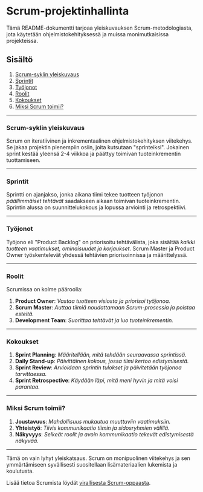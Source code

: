 # Scrum-projektinhallinta

Tämä README-dokumentti tarjoaa yleiskuvauksen Scrum-metodologiasta, jota käytetään ohjelmistokehityksessä ja muissa monimutkaisissa projekteissa.

## Sisältö

1. [Scrum-syklin yleiskuvaus](#scrum-syklin-yleiskuvaus)
2. [Sprintit](#sprintit)
3. [Työjonot](#työjonot)
4. [Roolit](#roolit)
5. [Kokoukset](#kokoukset)
6. [Miksi Scrum toimii?](#miksi-scrum-toimii)

---

### Scrum-syklin yleiskuvaus

Scrum on iteratiivinen ja inkrementaalinen ohjelmistokehityksen viitekehys. Se jakaa projektin pienempiin osiin, joita kutsutaan "sprinteiksi". Jokainen sprint kestää yleensä 2-4 viikkoa ja päättyy toimivan tuoteinkrementin tuottamiseen.

---

### Sprintit

Sprintti on ajanjakso, jonka aikana tiimi tekee tuotteen työjonon *päällimmäiset tehtävät* saadakseen aikaan toimivan tuoteinkrementin. Sprintin alussa on suunnittelukokous ja lopussa arviointi ja retrospektiivi.

---

### Työjonot

Työjono eli "Product Backlog" on priorisoitu tehtävälista, joka sisältää *kaikki tuotteen vaatimukset, ominaisuudet ja korjaukset*. Scrum Master ja Product Owner työskentelevät yhdessä tehtävien priorisoinnissa ja määrittelyssä.

---

### Roolit

Scrumissa on kolme pääroolia:

1. **Product Owner**: *Vastaa tuotteen visiosta ja priorisoi työjonoa.*
2. **Scrum Master**: *Auttaa tiimiä noudattamaan Scrum-prosessia ja poistaa esteitä.*
3. **Development Team**: *Suorittaa tehtävät ja luo tuoteinkrementin.*

---

### Kokoukset

1. **Sprint Planning**: *Määritellään, mitä tehdään seuraavassa sprintissä.*
2. **Daily Stand-up**: *Päivittäinen kokous, jossa tiimi kertoo edistymisestä.*
3. **Sprint Review**: *Arvioidaan sprintin tulokset ja päivitetään työjonoa tarvittaessa.*
4. **Sprint Retrospective**: *Käydään läpi, mitä meni hyvin ja mitä voisi parantaa.*

---

### Miksi Scrum toimii?

1. **Joustavuus**: *Mahdollisuus mukautua muuttuviin vaatimuksiin.*
2. **Yhteistyö**: *Tiivis kommunikaatio tiimin ja sidosryhmien välillä.*
3. **Näkyvyys**: *Selkeät roolit ja avoin kommunikaatio tekevät edistymisestä näkyvää.*

---

Tämä on vain lyhyt yleiskatsaus. Scrum on monipuolinen viitekehys ja sen ymmärtämiseen syvällisesti suositellaan lisämateriaalien lukemista ja koulutusta.

Lisää tietoa Scrumista löydät [virallisesta Scrum-oppaasta](https://scrumguides.org/docs/scrumguide/v2020/2020-Scrum-Guide-US.pdf#zoom=100).

